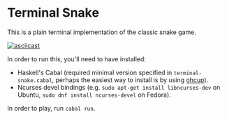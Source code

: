 # Terminal Snake

This is a plain terminal implementation of the classic snake game.

[![asciicast](https://asciinema.org/a/iIbGAge2zphuYHIArR1i8LpV6.svg)](https://asciinema.org/a/iIbGAge2zphuYHIArR1i8LpV6)

In order to run this, you'll need to have installed:
- Haskell's Cabal (required minimal version specified in `terminal-snake.cabal`, perhaps the easiest way to install is by using [ghcup](https://www.haskell.org/ghcup/)).
- Ncurses devel bindings (e.g. `sudo apt-get install libncurses-dev` on Ubuntu, `sudo dnf install ncurses-devel` on Fedora).

In order to play, run `cabal run`.